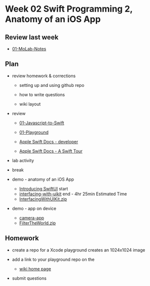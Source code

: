 # Week 02 Swift Programming 2, Anatomy of an iOS App

## Review last week

- [01-MoLab-Notes](https://github.com/mobilelabclass-itp/content-2023/blob/main/assets/01-MoLab-Notes.pdf)

## Plan

- review homework & corrections

  - setting up and using github repo

  - how to write questions

  - wiki layout

- review

  - [01-Javascript-to-Swift](https://github.com/mobilelabclass-itp/01-Javascript-to-Swift)
  - [01-Playground](https://github.com/mobilelabclass-itp/01-Playground)

  - [Apple Swift Docs - developer](https://developer.apple.com/documentation/swift)
  - [Apple Swift Docs - A Swift Tour](https://docs.swift.org/swift-book/GuidedTour/GuidedTour.html)

- lab activity

- break

- demo - anatomy of an iOS App

  - [Introducing SwiftUI](https://developer.apple.com/tutorials/swiftui) start
  - [interfacing-with-uikit](https://developer.apple.com/tutorials/swiftui/interfacing-with-uikit) end - 4hr 25min Estimated Time
  - [InterfacingWithUIKit.zip](https://docs-assets.developer.apple.com/published/242e2bc4bd32f82ad6c54ca5cd01f222/15600/InterfacingWithUIKit.zip)

- demo - app on device
  - [camera-app](https://www.raywenderlich.com/26244793-building-a-camera-app-with-swiftui-and-combine)
  - [FilterTheWorld.zip](https://koenig-media.raywenderlich.com/uploads/2021/10/FilterTheWorld.zip)

## Homework

- create a repo for a Xcode playground creates an 1024x1024 image

- add a link to your playground repo on the

  - [wiki home page](https://github.com/mobilelabclass-itp/content-2023/wiki)

- submit questions
